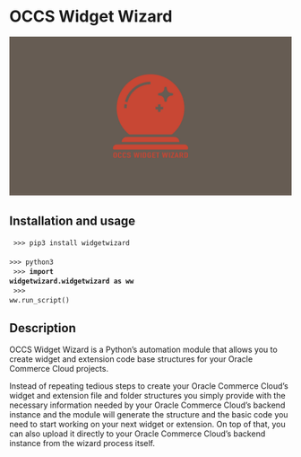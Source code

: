 # OCCS Widget Wizard

![Start](https://github.com/valdal14/widgetwizard/blob/master/images/bannerGitNew.jpg?raw=true "OCCS Widget Wizard")

## Installation and usage

<code> >>> pip3 install widgetwizard</code><br>
<code> >>> python3</code><br>
<code> >>> <strong>import widgetwizard.widgetwizard as ww</strong></code><br>
<code> >>> ww.run_script()</code>

## Description

OCCS Widget Wizard is a Python’s automation module that allows you to create widget and extension code base structures for your Oracle Commerce Cloud projects. 

Instead of repeating tedious steps to create your Oracle Commerce Cloud’s widget and extension file and folder structures you simply provide with the necessary information needed by your Oracle Commerce Cloud’s backend instance and the module will generate the structure and the basic code you need to start working on your next widget or extension. On top of that, you can also upload it directly to your Oracle Commerce Cloud’s backend instance from the wizard process itself. 